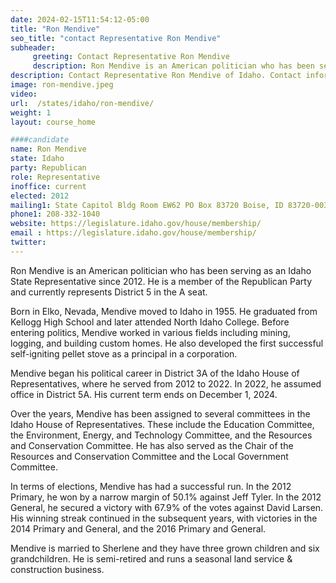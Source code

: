 ```yaml
---
date: 2024-02-15T11:54:12-05:00
title: "Ron Mendive"
seo_title: "contact Representative Ron Mendive"
subheader:
     greeting: Contact Representative Ron Mendive
     description: Ron Mendive is an American politician who has been serving as an Idaho State Representative since 2012. He is a member of the Republican Party and currently represents District 5 in the A seat.
description: Contact Representative Ron Mendive of Idaho. Contact information for Ron Mendive includes email address, phone number, and mailing address.
image: ron-mendive.jpeg
video:
url:  /states/idaho/ron-mendive/
weight: 1
layout: course_home

####candidate
name: Ron Mendive
state: Idaho
party: Republican
role: Representative
inoffice: current
elected: 2012
mailing1: State Capitol Bldg Room EW62 PO Box 83720 Boise, ID 83720-0038
phone1: 208-332-1040
website: https://legislature.idaho.gov/house/membership/
email : https://legislature.idaho.gov/house/membership/
twitter:
---
```


Ron Mendive is an American politician who has been serving as an Idaho State Representative since 2012. He is a member of the Republican Party and currently represents District 5 in the A seat.

Born in Elko, Nevada, Mendive moved to Idaho in 1955. He graduated from Kellogg High School and later attended North Idaho College. Before entering politics, Mendive worked in various fields including mining, logging, and building custom homes. He also developed the first successful self-igniting pellet stove as a principal in a corporation.

Mendive began his political career in District 3A of the Idaho House of Representatives, where he served from 2012 to 2022. In 2022, he assumed office in District 5A. His current term ends on December 1, 2024.

Over the years, Mendive has been assigned to several committees in the Idaho House of Representatives. These include the Education Committee, the Environment, Energy, and Technology Committee, and the Resources and Conservation Committee. He has also served as the Chair of the Resources and Conservation Committee and the Local Government Committee.

In terms of elections, Mendive has had a successful run. In the 2012 Primary, he won by a narrow margin of 50.1% against Jeff Tyler. In the 2012 General, he secured a victory with 67.9% of the votes against David Larsen. His winning streak continued in the subsequent years, with victories in the 2014 Primary and General, and the 2016 Primary and General.

Mendive is married to Sherlene and they have three grown children and six grandchildren. He is semi-retired and runs a seasonal land service & construction business.
